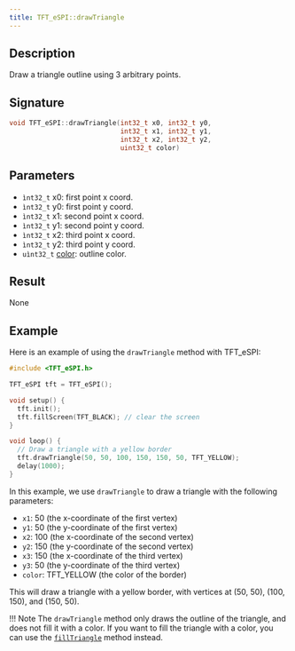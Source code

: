```yaml
---
title: TFT_eSPI::drawTriangle 
---
```


## Description

Draw a triangle outline using 3 arbitrary points.

## Signature

```cpp
void TFT_eSPI::drawTriangle(int32_t x0, int32_t y0, 
                            int32_t x1, int32_t y1, 
                            int32_t x2, int32_t y2, 
                            uint32_t color)
```

## Parameters

* `ìnt32_t` x0: first point x coord.
* `ìnt32_t` y0: first point y coord.
* `ìnt32_t` x1: second point x coord.
* `ìnt32_t` y1: second point y coord.
* `ìnt32_t` x2: third point x coord.
* `ìnt32_t` y2: third point y coord.
* `uìnt32_t` [color](../colors.md): outline color.

## Result

None

## Example

Here is an example of using the `drawTriangle` method with TFT_eSPI:
```c++
#include <TFT_eSPI.h>

TFT_eSPI tft = TFT_eSPI();

void setup() {
  tft.init();
  tft.fillScreen(TFT_BLACK); // clear the screen
}

void loop() {
  // Draw a triangle with a yellow border
  tft.drawTriangle(50, 50, 100, 150, 150, 50, TFT_YELLOW);
  delay(1000);
}
```
In this example, we use `drawTriangle` to draw a triangle with the following parameters:

* `x1`: 50 (the x-coordinate of the first vertex)
* `y1`: 50 (the y-coordinate of the first vertex)
* `x2`: 100 (the x-coordinate of the second vertex)
* `y2`: 150 (the y-coordinate of the second vertex)
* `x3`: 150 (the x-coordinate of the third vertex)
* `y3`: 50 (the y-coordinate of the third vertex)
* `color`: TFT_YELLOW (the color of the border)

This will draw a triangle with a yellow border, with vertices at (50, 50), (100, 150), and (150, 50).

!!! Note 
    The `drawTriangle` method only draws the outline of the triangle, and does not fill it with a color. If you
    want to fill the triangle with a color, you can use the [`fillTriangle`](filltriangle.md) method instead.
